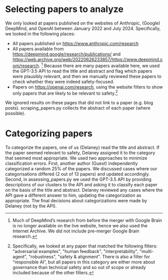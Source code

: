 # Selecting papers to analyze
We only looked at papers published on the websites of Anthropic, (Google) DeepMind, and OpenAI between January 2022 and July 2024. Specifically, we looked in the following places:
* All papers published on https://www.anthropic.com/research
* All papers available from https://deepmind.google/research/publications/ and https://web.archive.org/web/20220626233857/https://www.deepmind.com/research. [^1]
Because there are many papers available here, we used the GPT-3.5 API to read the title and abstract and flag which papers were plausibly relevant,
and then we manually reviewed these papers to check whether they were indeed safety-focused.
* Papers on https://openai.com/research, using the website filters to show only papers that are likely to be relevant to safety.[^2]

We ignored results on these pages that did not link to a paper (e.g. blog posts). scraping_papers.py collects the abstract of each paper (where possible).

# Categorizing papers
To categorize the papers, one of us (Delaney) read the title and abstract. If the paper seemed relevant to safety, Delaney assigned it to the category that seemed most appropriate.
We used two approaches to minimize classification errors. First, another author (Guest) independently categorized a random 25% of the papers.
We discussed cases where our categorisations differed (2 out of 13 papers) and updated accordingly.
Second, in assessing_papers.py we used the GPT-3.5 API by providing descriptions of our clusters to the API and asking it to classify each paper on the basis of the title and abstract.
Delaney reviewed any cases where the API gave a different answer to him, updating the categorization as appropriate.
The final decisions about categorizations were made by Delaney (not by the API).

[^1]: Much of DeepMind’s research from before the merger with Google Brain is no longer available on the live website, hence we also used the Internet Archive.
We did not include pre-merger Google Brain research.
[^2]: Specifically, we looked at any paper that matched the following filters: "adversarial examples", "human feedback", "interpretability", "multi-agent", "robustness", "safety & alignment".
There is also a filter for “responsible AI”, but all papers in this category are either more about governance than technical safety and so out of scope or already included because of the other filters.


